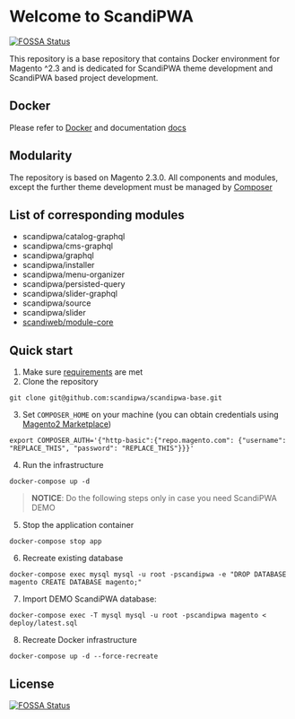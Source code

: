 # Welcome to ScandiPWA
[![FOSSA Status](https://app.fossa.io/api/projects/git%2Bgithub.com%2Fscandipwa%2Fscandipwa-base.svg?type=shield)](https://app.fossa.io/projects/git%2Bgithub.com%2Fscandipwa%2Fscandipwa-base?ref=badge_shield)


This repository is a base repository that contains Docker environment for Magento ^2.3 and is dedicated for ScandiPWA
 theme development and ScandiPWA based project development.
 
## Docker
Please refer to [Docker](./DOCKER.md) and documentation [docs](./docs/)

## Modularity
The repository is based on Magento 2.3.0. All components and modules, except the further theme development must be 
managed by [Composer](https://getcomposer.org)

## List of corresponding modules
- scandipwa/catalog-graphql
- scandipwa/cms-graphql
- scandipwa/graphql
- scandipwa/installer
- scandipwa/menu-organizer
- scandipwa/persisted-query
- scandipwa/slider-graphql
- scandipwa/source
- scandipwa/slider
- [scandiweb/module-core](https://github.com/scandiwebcom/Scandiweb-Assets-Core)

## Quick start
1. Make sure [requirements](docs/A-requirements.md) are met
2. Clone the repository
```console
git clone git@github.com:scandipwa/scandipwa-base.git
```
3. Set `COMPOSER_HOME` on your machine (you can obtain credentials using [Magento2 Marketplace](https://account.magento.com/applications/customer/login/))
```console
export COMPOSER_AUTH='{"http-basic":{"repo.magento.com": {"username": "REPLACE_THIS", "password": "REPLACE_THIS"}}}'
```
4. Run the infrastructure 
```console
docker-compose up -d
```

> **NOTICE**: Do the following steps only in case you need ScandiPWA DEMO

5. Stop the application container 
```console
docker-compose stop app
```
6. Recreate existing database 
```console
docker-compose exec mysql mysql -u root -pscandipwa -e "DROP DATABASE magento CREATE DATABASE magento;"
```
7. Import DEMO ScandiPWA database: 
```console
docker-compose exec -T mysql mysql -u root -pscandipwa magento < deploy/latest.sql
```
8. Recreate Docker infrastructure
```console
docker-compose up -d --force-recreate
```


## License
[![FOSSA Status](https://app.fossa.io/api/projects/git%2Bgithub.com%2Fscandipwa%2Fscandipwa-base.svg?type=large)](https://app.fossa.io/projects/git%2Bgithub.com%2Fscandipwa%2Fscandipwa-base?ref=badge_large)